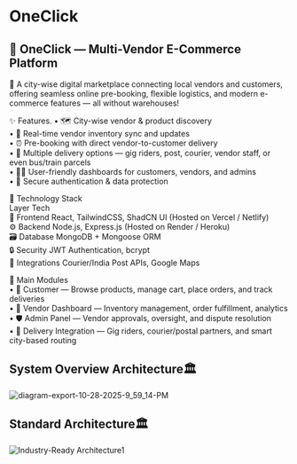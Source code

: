 # OneClick
<h2>🛒 OneClick — Multi-Vendor E-Commerce Platform</h2>  
🌆 A city-wise digital marketplace connecting local vendors and customers, offering seamless online pre-booking, flexible logistics, and modern e-commerce features — all without warehouses!

✨ Features.
•	🗺️ City-wise vendor & product discovery  
•	🔄 Real-time vendor inventory sync and updates  
•	⏰ Pre-booking with direct vendor-to-customer delivery  
•	🚚 Multiple delivery options — gig riders, post, courier, vendor staff, or even bus/train parcels  
•	🧑‍💻 User-friendly dashboards for customers, vendors, and admins  
•	🔐 Secure authentication & data protection  

🧩 Technology Stack  
Layer	Tech  
🎨 Frontend	React, TailwindCSS, ShadCN UI (Hosted on Vercel / Netlify)  
⚙️ Backend	Node.js, Express.js (Hosted on Render / Heroku)  
🗃️ Database	MongoDB + Mongoose ORM  
🔒 Security	JWT Authentication, bcrypt  
🚀 Integrations	Courier/India Post APIs, Google Maps  

🧠 Main Modules  
•	👤 Customer — Browse products, manage cart, place orders, and track deliveries  
•	🏪 Vendor Dashboard — Inventory management, order fulfillment, analytics  
•	🛡️ Admin Panel — Vendor approvals, oversight, and dispute resolution  
•	🚴 Delivery Integration — Gig riders, courier/postal partners, and smart city-based routing  


<h2>System Overview Architecture🏛️</h2>

![diagram-export-10-28-2025-9_59_14-PM](https://github.com/user-attachments/assets/e885e318-359a-42ec-bcc0-f006d7b6a6f2)


<h2>Standard Architecture🏛️</h2>

![Industry-Ready Architecture1](https://github.com/user-attachments/assets/665f26b1-f0b6-4a90-b420-b17d97bb5a3e)


